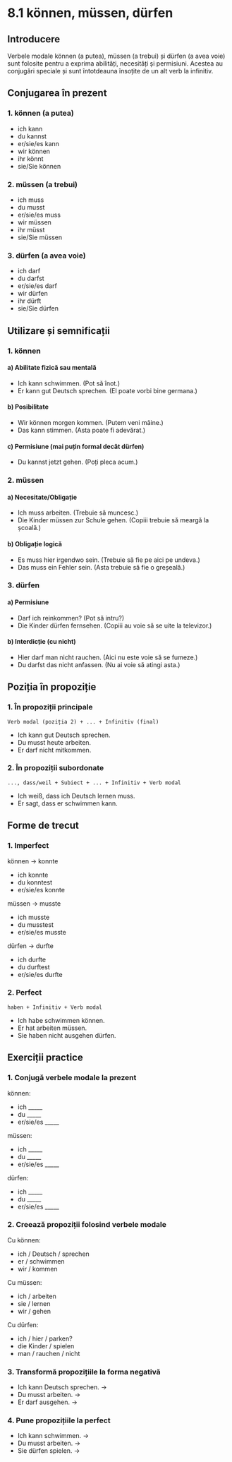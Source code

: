 # 8.1 können, müssen, dürfen

## Introducere
Verbele modale können (a putea), müssen (a trebui) și dürfen (a avea voie) sunt folosite pentru a exprima abilități, necesități și permisiuni. Acestea au conjugări speciale și sunt întotdeauna însoțite de un alt verb la infinitiv.

## Conjugarea în prezent

### 1. können (a putea)
- ich kann
- du kannst
- er/sie/es kann
- wir können
- ihr könnt
- sie/Sie können

### 2. müssen (a trebui)
- ich muss
- du musst
- er/sie/es muss
- wir müssen
- ihr müsst
- sie/Sie müssen

### 3. dürfen (a avea voie)
- ich darf
- du darfst
- er/sie/es darf
- wir dürfen
- ihr dürft
- sie/Sie dürfen

## Utilizare și semnificații

### 1. können
#### a) Abilitate fizică sau mentală
- Ich kann schwimmen. (Pot să înot.)
- Er kann gut Deutsch sprechen. (El poate vorbi bine germana.)

#### b) Posibilitate
- Wir können morgen kommen. (Putem veni mâine.)
- Das kann stimmen. (Asta poate fi adevărat.)

#### c) Permisiune (mai puțin formal decât dürfen)
- Du kannst jetzt gehen. (Poți pleca acum.)

### 2. müssen
#### a) Necesitate/Obligație
- Ich muss arbeiten. (Trebuie să muncesc.)
- Die Kinder müssen zur Schule gehen. (Copiii trebuie să meargă la școală.)

#### b) Obligație logică
- Es muss hier irgendwo sein. (Trebuie să fie pe aici pe undeva.)
- Das muss ein Fehler sein. (Asta trebuie să fie o greșeală.)

### 3. dürfen
#### a) Permisiune
- Darf ich reinkommen? (Pot să intru?)
- Die Kinder dürfen fernsehen. (Copiii au voie să se uite la televizor.)

#### b) Interdicție (cu nicht)
- Hier darf man nicht rauchen. (Aici nu este voie să se fumeze.)
- Du darfst das nicht anfassen. (Nu ai voie să atingi asta.)

## Poziția în propoziție

### 1. În propoziții principale
```
Verb modal (poziția 2) + ... + Infinitiv (final)
```
- Ich kann gut Deutsch sprechen.
- Du musst heute arbeiten.
- Er darf nicht mitkommen.

### 2. În propoziții subordonate
```
..., dass/weil + Subiect + ... + Infinitiv + Verb modal
```
- Ich weiß, dass ich Deutsch lernen muss.
- Er sagt, dass er schwimmen kann.

## Forme de trecut

### 1. Imperfect
können → konnte
- ich konnte
- du konntest
- er/sie/es konnte

müssen → musste
- ich musste
- du musstest
- er/sie/es musste

dürfen → durfte
- ich durfte
- du durftest
- er/sie/es durfte

### 2. Perfect
```
haben + Infinitiv + Verb modal
```
- Ich habe schwimmen können.
- Er hat arbeiten müssen.
- Sie haben nicht ausgehen dürfen.

## Exerciții practice

### 1. Conjugă verbele modale la prezent
können:
- ich _____
- du _____
- er/sie/es _____

müssen:
- ich _____
- du _____
- er/sie/es _____

dürfen:
- ich _____
- du _____
- er/sie/es _____

### 2. Creează propoziții folosind verbele modale
Cu können:
- ich / Deutsch / sprechen
- er / schwimmen
- wir / kommen

Cu müssen:
- ich / arbeiten
- sie / lernen
- wir / gehen

Cu dürfen:
- ich / hier / parken?
- die Kinder / spielen
- man / rauchen / nicht

### 3. Transformă propozițiile la forma negativă
- Ich kann Deutsch sprechen. →
- Du musst arbeiten. →
- Er darf ausgehen. →

### 4. Pune propozițiile la perfect
- Ich kann schwimmen. →
- Du musst arbeiten. →
- Sie dürfen spielen. →
